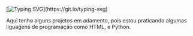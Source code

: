 [![Typing SVG](https://readme-typing-svg.herokuapp.com?font=Fira+Code&pause=1000&color=F7F7F7&random=false&width=435&lines=Eae+Truta%2C+como+vai%3F;Bem-vindo+ao+meu+perfil;N%C3%A3o+tem+muita+coisa+legal;Mas+estou+aprendendo+pra+trazer!)](https://git.io/typing-svg)

Aqui tenho alguns projetos em adamento, pois estou praticando algumas liguagens de programação como HTML, e Python.
